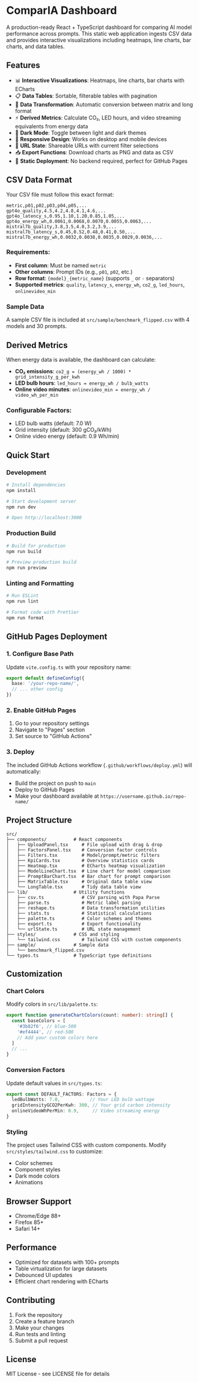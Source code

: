 # ComparIA Dashboard

A production-ready React + TypeScript dashboard for comparing AI model performance across prompts. This static web application ingests CSV data and provides interactive visualizations including heatmaps, line charts, bar charts, and data tables.

## Features

- 📊 **Interactive Visualizations**: Heatmaps, line charts, bar charts with ECharts
- 📋 **Data Tables**: Sortable, filterable tables with pagination
- 🔄 **Data Transformation**: Automatic conversion between matrix and long format
- ⚡ **Derived Metrics**: Calculate CO₂, LED hours, and video streaming equivalents from energy data
- 🌙 **Dark Mode**: Toggle between light and dark themes
- 📱 **Responsive Design**: Works on desktop and mobile devices
- 🔗 **URL State**: Shareable URLs with current filter selections
- 📥 **Export Functions**: Download charts as PNG and data as CSV
- 🚀 **Static Deployment**: No backend required, perfect for GitHub Pages

## CSV Data Format

Your CSV file must follow this exact format:

```csv
metric,p01,p02,p03,p04,p05,...
gpt4o_quality,4.5,4.2,4.8,4.1,4.6,...
gpt4o_latency_s,0.95,1.10,1.20,0.85,1.05,...
gpt4o_energy_wh,0.0061,0.0068,0.0070,0.0055,0.0063,...
mistral7b_quality,3.8,3.5,4.0,3.2,3.9,...
mistral7b_latency_s,0.45,0.52,0.48,0.41,0.50,...
mistral7b_energy_wh,0.0032,0.0038,0.0035,0.0029,0.0036,...
```

### Requirements:
- **First column**: Must be named `metric`
- **Other columns**: Prompt IDs (e.g., `p01`, `p02`, etc.)
- **Row format**: `{model}_{metric_name}` (supports `_` or `-` separators)
- **Supported metrics**: `quality`, `latency_s`, `energy_wh`, `co2_g`, `led_hours`, `onlinevideo_min`

### Sample Data
A sample CSV file is included at `src/sample/benchmark_flipped.csv` with 4 models and 30 prompts.

## Derived Metrics

When energy data is available, the dashboard can calculate:

- **CO₂ emissions**: `co2_g = (energy_wh / 1000) * grid_intensity_g_per_kwh`
- **LED bulb hours**: `led_hours = energy_wh / bulb_watts`
- **Online video minutes**: `onlinevideo_min = energy_wh / video_wh_per_min`

### Configurable Factors:
- LED bulb watts (default: 7.0 W)
- Grid intensity (default: 300 gCO₂/kWh)
- Online video energy (default: 0.9 Wh/min)

## Quick Start

### Development

```bash
# Install dependencies
npm install

# Start development server
npm run dev

# Open http://localhost:3000
```

### Production Build

```bash
# Build for production
npm run build

# Preview production build
npm run preview
```

### Linting and Formatting

```bash
# Run ESLint
npm run lint

# Format code with Prettier
npm run format
```

## GitHub Pages Deployment

### 1. Configure Base Path

Update `vite.config.ts` with your repository name:

```typescript
export default defineConfig({
  base: '/your-repo-name/',
  // ... other config
})
```

### 2. Enable GitHub Pages

1. Go to your repository settings
2. Navigate to "Pages" section
3. Set source to "GitHub Actions"

### 3. Deploy

The included GitHub Actions workflow (`.github/workflows/deploy.yml`) will automatically:
- Build the project on push to `main`
- Deploy to GitHub Pages
- Make your dashboard available at `https://username.github.io/repo-name/`

## Project Structure

```
src/
├── components/          # React components
│   ├── UploadPanel.tsx     # File upload with drag & drop
│   ├── FactorsPanel.tsx    # Conversion factor controls
│   ├── Filters.tsx         # Model/prompt/metric filters
│   ├── KpiCards.tsx        # Overview statistics cards
│   ├── Heatmap.tsx         # ECharts heatmap visualization
│   ├── ModelLineChart.tsx  # Line chart for model comparison
│   ├── PromptBarChart.tsx  # Bar chart for prompt comparison
│   ├── MatrixTable.tsx     # Original data table view
│   └── LongTable.tsx       # Tidy data table view
├── lib/                 # Utility functions
│   ├── csv.ts              # CSV parsing with Papa Parse
│   ├── parse.ts            # Metric label parsing
│   ├── reshape.ts          # Data transformation utilities
│   ├── stats.ts            # Statistical calculations
│   ├── palette.ts          # Color schemes and themes
│   ├── export.ts           # Export functionality
│   └── urlState.ts         # URL state management
├── styles/              # CSS and styling
│   └── tailwind.css        # Tailwind CSS with custom components
├── sample/              # Sample data
│   └── benchmark_flipped.csv
└── types.ts             # TypeScript type definitions
```

## Customization

### Chart Colors

Modify colors in `src/lib/palette.ts`:

```typescript
export function generateChartColors(count: number): string[] {
  const baseColors = [
    '#3b82f6', // blue-500
    '#ef4444', // red-500
    // Add your custom colors here
  ]
  // ...
}
```

### Conversion Factors

Update default values in `src/types.ts`:

```typescript
export const DEFAULT_FACTORS: Factors = {
  ledBulbWatts: 7.0,           // Your LED bulb wattage
  gridIntensityGCO2PerKwh: 300, // Your grid carbon intensity
  onlineVideoWhPerMin: 0.9,     // Video streaming energy
}
```

### Styling

The project uses Tailwind CSS with custom components. Modify `src/styles/tailwind.css` to customize:
- Color schemes
- Component styles
- Dark mode colors
- Animations

## Browser Support

- Chrome/Edge 88+
- Firefox 85+
- Safari 14+

## Performance

- Optimized for datasets with 100+ prompts
- Table virtualization for large datasets
- Debounced UI updates
- Efficient chart rendering with ECharts

## Contributing

1. Fork the repository
2. Create a feature branch
3. Make your changes
4. Run tests and linting
5. Submit a pull request

## License

MIT License - see LICENSE file for details
